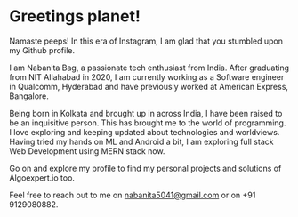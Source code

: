 # Greetings planet!

Namaste peeps! In this era of Instagram, I am glad that you stumbled upon my Github profile.

I am Nabanita Bag, a passionate tech enthusiast from India. After graduating from NIT Allahabad in 2020, I am currently working as a Software engineer in Qualcomm, Hyderabad and have previously worked at American Express, Bangalore.

Being born in Kolkata and brought up in across India, I have been raised to be an inquisitive person. This has brought me to the world of programming.
I love exploring and keeping updated about technologies and worldviews. Having tried my hands on ML and Android a bit, I am exploring full stack Web Development using MERN stack now.

Go on and explore my profile to find my personal projects and solutions of Algoexpert.io too. 

Feel free to reach out to me on nabanita5041@gmail.com or on +91 9129080882.
